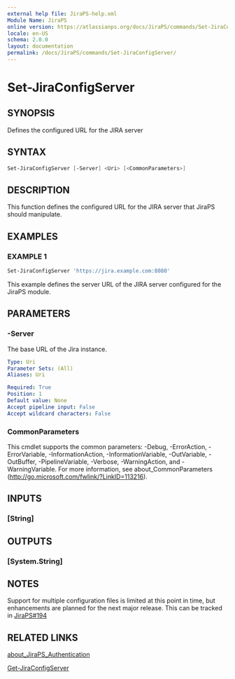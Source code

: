 ```yaml
---
external help file: JiraPS-help.xml
Module Name: JiraPS
online version: https://atlassianps.org/docs/JiraPS/commands/Set-JiraConfigServer/
locale: en-US
schema: 2.0.0
layout: documentation
permalink: /docs/JiraPS/commands/Set-JiraConfigServer/
---
```


# Set-JiraConfigServer

## SYNOPSIS

Defines the configured URL for the JIRA server

## SYNTAX

```powershell
Set-JiraConfigServer [-Server] <Uri> [<CommonParameters>]
```

## DESCRIPTION

This function defines the configured URL for the JIRA server that JiraPS should manipulate.

## EXAMPLES

### EXAMPLE 1

```powershell
Set-JiraConfigServer 'https://jira.example.com:8080'
```

This example defines the server URL of the JIRA server configured for the JiraPS module.

## PARAMETERS

### -Server

The base URL of the Jira instance.

```yaml
Type: Uri
Parameter Sets: (All)
Aliases: Uri

Required: True
Position: 1
Default value: None
Accept pipeline input: False
Accept wildcard characters: False
```

### CommonParameters

This cmdlet supports the common parameters: -Debug, -ErrorAction, -ErrorVariable, -InformationAction, -InformationVariable, -OutVariable, -OutBuffer, -PipelineVariable, -Verbose, -WarningAction, and -WarningVariable.
For more information, see about_CommonParameters (http://go.microsoft.com/fwlink/?LinkID=113216).

## INPUTS

### [String]

## OUTPUTS

### [System.String]

## NOTES

Support for multiple configuration files is limited at this point in time,
but enhancements are planned for the next major release.
This can be tracked in [JiraPS#194](https://github.com/AtlassianPS/JiraPS/issues/194)

## RELATED LINKS

[about_JiraPS_Authentication](../../about/authentication/)

[Get-JiraConfigServer](../Get-JiraConfigServer/)
